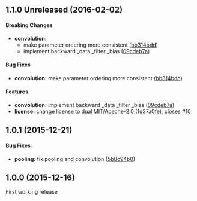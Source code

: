 <a name="1.1.0 Unreleased"></a>
## 1.1.0 Unreleased (2016-02-02)

#### Breaking Changes

* **convolution:**
  *  make parameter ordering more consistent ([bb314bdd](https://github.com/autumnai/rust-cudnn/commit/bb314bdd1ddd8213539252bb4bc0f5ba514e5888))
  *  implement backward _data _filter _bias ([09cdeb7a](https://github.com/autumnai/rust-cudnn/commit/09cdeb7ac48dc77aae1db30b70579b030349bd4f))

#### Bug Fixes

* **convolution:**  make parameter ordering more consistent ([bb314bdd](https://github.com/autumnai/rust-cudnn/commit/bb314bdd1ddd8213539252bb4bc0f5ba514e5888))

#### Features

* **convolution:**  implement backward _data _filter _bias ([09cdeb7a](https://github.com/autumnai/rust-cudnn/commit/09cdeb7ac48dc77aae1db30b70579b030349bd4f))
* **license:**  change license to dual MIT/Apache-2.0 ([1d37a0fe](https://github.com/autumnai/rust-cudnn/commit/1d37a0fe149f95b2b895876aa811d3dc86a957f9)), closes [#10](https://github.com/autumnai/rust-cudnn/issues/10)

<a name="1.0.1"></a>
## 1.0.1 (2015-12-21)

#### Bug Fixes

* **pooling:**  fix pooling and convolution ([5b8c94b0](https://github.com/autumnai/rust-cudnn/commit/5b8c94b06673ca4f9ef0c218addf774fcab578d7))

<a name="1.0.0"></a>
## 1.0.0 (2015-12-16)

First working release
